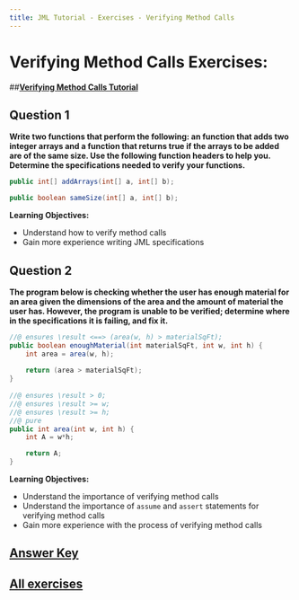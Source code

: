 ```yaml
---
title: JML Tutorial - Exercises - Verifying Method Calls
---
```

# Verifying Method Calls Exercises:
##**[Verifying Method Calls Tutorial](https://www.openjml.org/tutorial/MethodCalls)**

## **Question 1**
**Write two functions that perform the following: an function that adds two integer arrays and a function that returns true if the arrays to be added are of the same size. Use the following function headers to help you. Determine the specifications needed to verify your functions.**
```Java
public int[] addArrays(int[] a, int[] b);

public boolean sameSize(int[] a, int[] b);
```
**Learning Objectives:**
+ Understand how to verify method calls
+ Gain more experience writing JML specifications 

## **Question 2**
**The program below is checking whether the user has enough material for an area given the dimensions of the area and the amount of material the user has. However, the program is unable to be verified; determine where in the specifications it is failing, and fix it.**
```Java
//@ ensures \result <==> (area(w, h) > materialSqFt);
public boolean enoughMaterial(int materialSqFt, int w, int h) {
	int area = area(w, h);
		
	return (area > materialSqFt);	
}
	
//@ ensures \result > 0;
//@ ensures \result >= w;
//@ ensures \result >= h;
//@ pure
public int area(int w, int h) {
	int A = w*h;

	return A;	
}
```
**Learning Objectives:**
+ Understand the importance of verifying method calls
+ Understand the importance of `assume` and `assert` statements for verifying method calls
+ Gain more experience with the process of verifying method calls

## **[Answer Key](VerifyingMethodCallsExKey.md)**
## **[All exercises](https://www.openjml.org/tutorial/exercises/exercises)**